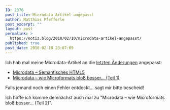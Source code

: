 ```yaml
---
ID: 2376
post_title: Microdata Artikel angepasst
author: Matthias Pfefferle
post_excerpt: ""
layout: post
permalink: >
  https://notiz.blog/2010/02/10/microdata-artikel-angepasst/
published: true
post_date: 2010-02-10 23:07:09
---
```

<!-- wp:paragraph -->
<p>Ich hab mal meine Microdata-Artikel an die <a href="https://notiz.blog/2009/10/10/microdata-update-und-usability-studie/">letzten Änderungen</a> angepasst:</p>
<!-- /wp:paragraph -->

<!-- wp:list -->
<ul>
	<li><a href="https://notiz.blog/2009/06/18/microdata-semantisches-html5/">Microdata – Semantisches HTML5</a></li>
	<li><a href="https://notiz.blog/2009/08/10/microdata-wie-microformats-bloss-besser-teil-1/">Microdata – wie Microformats bloß besser… (Teil 1)</a></li>
</ul>
<!-- /wp:list -->

<!-- wp:paragraph -->
<p>Falls jemand noch einen Fehler entdeckt... sagt mir bitte bescheid!</p>
<!-- /wp:paragraph -->

<!-- wp:paragraph -->
<p>Ich hoffe ich komme demnächst auch mal zu "Microdata – wie Microformats bloß besser… (Teil 2)".</p>
<!-- /wp:paragraph -->